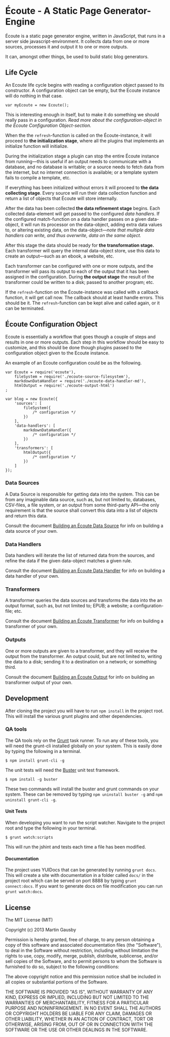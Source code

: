 # Écoute - A Static Page Generator-Engine
Écoute is a static page generator engine, written in JavaScript, that runs in a server side javascript-environment. It collects data from one or more sources, processes it and output it to one or more outputs.

It can, amongst other things, be used to build static blog generators.


## Life Cycle
An Ecoute life cycle begins with reading a configuration object passed to its constructor. A configuration object can be empty, but the Ecoute instance will do nothing in that case.

    var myEcoute = new Ecoute();

This is interesting enough in itself, but to make it do something we should really pass in a configuration. *Read more about the configuration-object in the Écoute Configuration Object-section.*

When the the `refresh`-function is called on the Écoute-instance, it will proceed to **the initialization stage**, where all the plugins that implements an initialize function will initialize.

During the initialization stage a plugin can stop the entire Écoute instance from running—this is useful if an output needs to communicate with a database, and no database is writable; or a source needs to fetch data from the internet, but no internet connection is available; or a template system fails to compile a template, etc.

If everything has been initialized without errors it will proceed to **the data collecting stage**. Every source will run their data collection function and return a list of objects that Écoute will store internally.

After the data has been collected **the data refinement stage** begins. Each collected data-element will get passed to the configured *data handlers*. If the configured match-function on a data handler passes on a given data-object, it will run its processor on the data-object, adding extra data values to, or altering existing data, on the data-object—*note that multiple data handlers can write, and thus overwrite, data on the same object.*

After this stage the data should be ready for **the transformation stage.** Each transformer will query the internal data-object store, use this data to create an output—such as an ebook, a website, etc.

Each transformer can be configured with one or more outputs, and the transformer will pass its output to each of the output that it has been assigned in the configuration. During **the output stage** the result of the transformer could be written to a disk; passed to another program; etc.

If the `refresh`-function on the Écoute-instance was called with a callback function, it will get call now. The callback should at least handle errors. This should be it. The `refresh`-function can be kept alive and called again, or it can be terminated.


## Écoute Configuration Object
Ecoute is essentially a workflow that goes though a couple of steps and results in one or more outputs. Each step in this workflow should be easy to customize, and this should be done though plugins passed to the configuration object given to the Ecoute instance.

An example of an Ecoute configuration could be as the following.

    var Ecoute = require('ecoute'),
        fileSystem = require('./ecoute-source-filesystem'),
        markdownDataHandler = require('./ecoute-data-handler-md'),
        htmlOutput = require('./ecoute-output-html')
    ;

    var blog = new Ecoute({
        'sources': [
            fileSystem({
                /* configuration */
            })
        ],
        'data-handlers': [
            markdownDataHandler({
                /* configuration */
            })
        ],
        'transformers': [
            htmlOutput({
                /* configuration */
            })
        ]
    });


### Data Sources
A Data Source is responsible for getting data into the system. This can be from any imaginable data source, such as, but not limited to, databases, CSV-files, a file system, or an output from some third-party API—the only requirement is that the source shall convert this data into a list of objects and return this data.

Consult the document [Building an Écoute Data Source](documentation/building-an-ecoute-data-source.md) for info on building a data source of your own.


### Data Handlers
Data handlers will iterate the list of returned data from the sources, and refine the data if the given data-object matches a given rule.

Consult the document [Building an Écoute Data Handler](documentation/building-an-ecoute-data-handler.md) for info on building a data handler of your own.


### Transformers
A transformer queries the data sources and transforms the data into the an output format, such as, but not limited to; EPUB; a website; a configuration-file; etc.

Consult the document [Building an Écoute Transformer](documentation/building-an-ecoute-transformer.md) for info on building a transformer of your own.


### Outputs
One or more outputs are given to a transformer, and they will receive the output from the transformer. An output could, but are not limited to, writing the data to a disk; sending it to a destination on a network; or something third.

Consult the document [Building an Écoute Output](documentation/building-an-ecoute-output.md) for info on building an transformer output of your own.


## Development
After cloning the project you will have to run `npm install` in the project root. This will install the various grunt plugins and other dependencies.


### QA tools
The QA tools rely on the [Grunt](http://gruntjs.com) task runner. To run any of these tools, you will need the grunt-cli installed globally on your system. This is easily done by typing the following in a terminal.

    $ npm install grunt-cli -g

The unit tests will need the [Buster](http://busterjs.org/) unit test framework.

    $ npm install -g buster

These two commands will install the buster and grunt commands on your system. These can be removed by typing `npm uninstall buster -g` and `npm uninstall grunt-cli -g`.


#### Unit Tests
When developing you want to run the script watcher. Navigate to the project root and type the following in your terminal.

    $ grunt watch:scripts

This will run the jshint and tests each time a file has been modified.


#### Documentation
The project uses YUIDocs that can be generated by running `grunt docs`. This will create a site with documentation in a folder called `docs/` in the project root which can be served on port 8888 by typing `grunt connect:docs`. If you want to generate docs on file modification you can run `grunt watch:docs`.


## License
The MIT License (MIT)

Copyright (c) 2013 Martin Gausby

Permission is hereby granted, free of charge, to any person obtaining a copy of this software and associated documentation files (the "Software"), to deal in the Software without restriction, including without limitation the rights to use, copy, modify, merge, publish, distribute, sublicense, and/or sell copies of the Software, and to permit persons to whom the Software is furnished to do so, subject to the following conditions:

The above copyright notice and this permission notice shall be included in all copies or substantial portions of the Software.

THE SOFTWARE IS PROVIDED "AS IS", WITHOUT WARRANTY OF ANY KIND, EXPRESS OR IMPLIED, INCLUDING BUT NOT LIMITED TO THE WARRANTIES OF MERCHANTABILITY, FITNESS FOR A PARTICULAR PURPOSE AND NONINFRINGEMENT. IN NO EVENT SHALL THE AUTHORS OR COPYRIGHT HOLDERS BE LIABLE FOR ANY CLAIM, DAMAGES OR OTHER LIABILITY, WHETHER IN AN ACTION OF CONTRACT, TORT OR OTHERWISE, ARISING FROM, OUT OF OR IN CONNECTION WITH THE SOFTWARE OR THE USE OR OTHER DEALINGS IN THE SOFTWARE.
